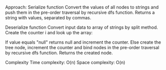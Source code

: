 Approach: 
Serialize function
Convert the values of all nodes to strings and push them in the pre-order traversal by recursive dfs function. Returns a string with values, separated by commas.

Deserialize function
Convert input data to array of strings by split method. Create the counter i and look up the array:

If value equals "null" returns null and increment the counter.
Else create the tree node, increment the counter and bind nodes in the pre-order traversal by recursive dfs function. Returns the created node.

Complexity
Time complexity: O(n)
Space complexity: O(n)

